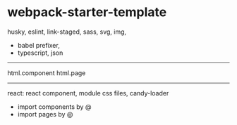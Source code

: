 # webpack-starter-template

husky, 
eslint, 
link-staged, 
sass, 
svg, 
img, 
+ babel
prefixer, 
+ typescript, 
json

------
html.component
html.page

------
react:
react component, module css files, candy-loader

+ import components by @
+ import pages by @
